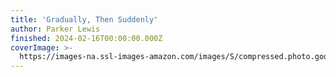 ```yaml
---
title: 'Gradually, Then Suddenly'
author: Parker Lewis
finished: 2024-02-16T00:00:00.000Z
coverImage: >-
  https://images-na.ssl-images-amazon.com/images/S/compressed.photo.goodreads.com/books/1704252448i/204730461.jpg
---
```

